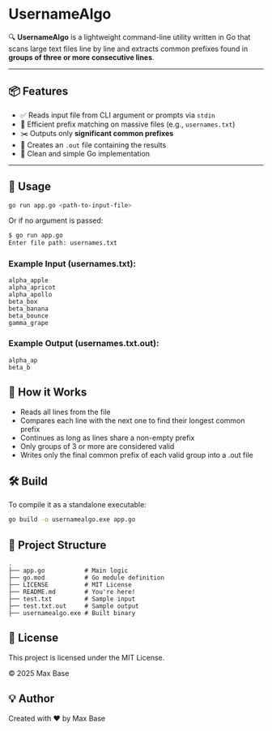 # UsernameAlgo

🔍 **UsernameAlgo** is a lightweight command-line utility written in Go that scans large text files line by line and extracts common prefixes found in **groups of three or more consecutive lines**.

---

## 📦 Features

- ✅ Reads input file from CLI argument or prompts via `stdin`
- 🚀 Efficient prefix matching on massive files (e.g., `usernames.txt`)
- ✂️ Outputs only **significant common prefixes**
- 📝 Creates an `.out` file containing the results
- 🧪 Clean and simple Go implementation

---

## 📂 Usage

```bash
go run app.go <path-to-input-file>
```

Or if no argument is passed:

```bash
$ go run app.go
Enter file path: usernames.txt
```

### Example Input (usernames.txt):

```
alpha_apple
alpha_apricot
alpha_apollo
beta_box
beta_banana
beta_bounce
gamma_grape
```

### Example Output (usernames.txt.out):

```
alpha_ap
beta_b
```

## 🧠 How it Works

- Reads all lines from the file
- Compares each line with the next one to find their longest common prefix
- Continues as long as lines share a non-empty prefix
- Only groups of 3 or more are considered valid
- Writes only the final common prefix of each valid group into a .out file

## 🛠 Build

To compile it as a standalone executable:

```bash
go build -o usernamealgo.exe app.go
```

## 📁 Project Structure

```
.
├── app.go           # Main logic
├── go.mod           # Go module definition
├── LICENSE          # MIT License
├── README.md        # You're here!
├── test.txt         # Sample input
├── test.txt.out     # Sample output
├── usernamealgo.exe # Built binary
```

## 📄 License

This project is licensed under the MIT License.

© 2025 Max Base

## 💡 Author

Created with ❤️ by Max Base
